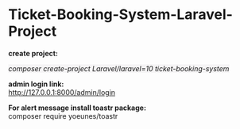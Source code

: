 # Ticket-Booking-System-Laravel-Project

<b>create project:</b></br>

<i style="background-color:F5F4F5">composer create-project Laravel/laravel=10 ticket-booking-system</i>


<b>admin login link:</b></br>
http://127.0.0.1:8000/admin/login

<b>For alert message install toastr package:</b></br>
composer require yoeunes/toastr
